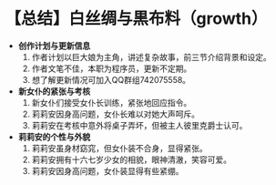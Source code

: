 # 【总结】白丝绸与黒布料（growth）

-   **创作计划与更新信息**
    1.  作者计划以巨大娘为主角，讲述复杂故事，前三节介绍背景和设定。
    2.  作者文笔不佳，本职为程序员，更新不定期。
    3.  想了解更新情况可加入QQ群组742075558。
-   **新女仆的紧张与考核**
    1.  新女仆们接受女仆长训练，紧张地回应指令。
    2.  莉莉安因身高问题，女仆长难以对她大声呵斥。
    3.  莉莉安在考核中意外将桌子弄坏，但被主人彼里克爵士认可。
-   **莉莉安的个性与外貌**
    1.  莉莉安虽身材窈窕，但女仆装不合身，显得紧张。
    2.  莉莉安拥有十六七岁少女的相貌，眼神清澈，笑容可爱。
    3.  莉莉安因身高问题，女仆装显得有些紧绷。